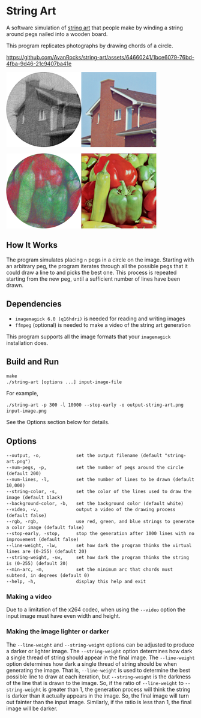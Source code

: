 # String Art

A software simulation of [string art](https://www.youtube.com/watch?v=WGccIFf6MF8) that people make by winding a string around pegs nailed into a wooden board.

This program replicates photographs by drawing chords of a circle.

https://github.com/AvanRocks/string-art/assets/64660241/1bce6079-76bd-4fba-9d46-21c9407ba41e

![a string art image of a house](sample-images/house/house-comparison.png)

![a string art image of some peppers](sample-images/peppers/peppers-comparison.png)

## How It Works

The program simulates placing `n` pegs in a circle on the image.
Starting with an arbitrary peg, the program iterates through all the possible pegs that it could draw a line to and picks the best one.
This process is repeated starting from the new peg, until a sufficient number of lines have been drawn.

## Dependencies
- `imagemagick 6.0 (q16hdri)` is needed for reading and writing images
- `ffmpeg` (optional) is needed to make a video of the string art generation

This program supports all the image formats that your `imagemagick` installation does.

## Build and Run
```
make
./string-art [options ...] input-image-file
```
For example,
```
./string-art -p 300 -l 10000 --stop-early -o output-string-art.png input-image.png 
```
See the Options section below for details.

## Options
```
--output, -o,             set the output filename (default "string-art.png")
--num-pegs, -p,           set the number of pegs around the circle (default 200)
--num-lines, -l,          set the number of lines to be drawn (default 10,000)
--string-color, -s,       set the color of the lines used to draw the image (default black)
--background-color, -b,   set the background color (default white)
--video, -v,              output a video of the drawing process (default false)
--rgb, -rgb,              use red, green, and blue strings to generate a color image (default false)
--stop-early, -stop,      stop the generation after 1000 lines with no improvement (default false)
--line-weight, -lw,       set how dark the program thinks the virtual lines are (0-255) (default 20)
--string-weight, -sw,     set how dark the program thinks the string is (0-255) (default 20)
--min-arc, -m,            set the minimum arc that chords must subtend, in degrees (default 0)
--help, -h,               display this help and exit
```

### Making a video
Due to a limitation of the x264 codec, when using the `--video` option the input image must have even width and height.

### Making the image lighter or darker
The `--line-weight` and `--string-weight` options can be adjusted to produce a darker or lighter image.
The `--string-weight` option determines how dark a single thread of string should appear in the final image.
The `--line-weight` option determines how dark a single thread of string should be when generating the image.
That is, `--line-weight` is used to determine the best possible line to draw at each iteration, but `--string-weight` is the darkness of the line that is drawn to the image.
So, if the ratio of `--line-weight` to `--string-weight` is greater than 1, the generation process will think the string is darker than it actually appears in the image. 
So, the final image will turn out fainter than the input image.
Similarly, if the ratio is less than 1, the final image will be darker.
